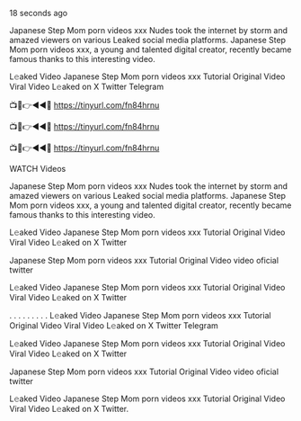 18 seconds ago

Japanese Step Mom porn videos xxx Nudes took the internet by storm and amazed viewers on various Leaked social media platforms. Japanese Step Mom porn videos xxx, a young and talented digital creator, recently became famous thanks to this interesting video.

L𝚎aked Video Japanese Step Mom porn videos xxx Tutorial Original Video Viral Video L𝚎aked on X Twitter Telegram




📺📱👉◄◄🔴  https://tinyurl.com/fn84hrnu

📺📱👉◄◄🔴  https://tinyurl.com/fn84hrnu

📺📱👉◄◄🔴  https://tinyurl.com/fn84hrnu 




WATCH Videos

Japanese Step Mom porn videos xxx Nudes took the internet by storm and amazed viewers on various Leaked social media platforms. Japanese Step Mom porn videos xxx, a young and talented digital creator, recently became famous thanks to this interesting video.

L𝚎aked Video Japanese Step Mom porn videos xxx Tutorial Original Video Viral Video L𝚎aked on X Twitter

Japanese Step Mom porn videos xxx Tutorial Original Video video oficial twitter

L𝚎aked Video Japanese Step Mom porn videos xxx Tutorial Original Video Viral Video L𝚎aked on X Twitter

. . . . . . . . . L𝚎aked Video Japanese Step Mom porn videos xxx Tutorial Original Video Viral Video L𝚎aked on X Twitter Telegram

L𝚎aked Video Japanese Step Mom porn videos xxx Tutorial Original Video Viral Video L𝚎aked on X Twitter

Japanese Step Mom porn videos xxx Tutorial Original Video video oficial twitter

L𝚎aked Video Japanese Step Mom porn videos xxx Tutorial Original Video Viral Video L𝚎aked on X Twitter.
